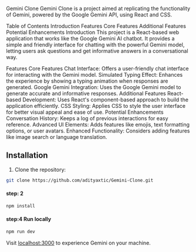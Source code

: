 Gemini Clone
Gemini Clone is a project aimed at replicating the functionality of Gemini, powered by the Google Gemini API, using React and CSS.

Table of Contents
Introduction
Features
Core Features
Additional Features
Potential Enhancements
Introduction
This project is a React-based web application that works like the Google Gemini AI chatbot. It provides a simple and friendly interface for chatting with the powerful Gemini model, letting users ask questions and get informative answers in a conversational way.

Features
Core Features
Chat Interface: Offers a user-friendly chat interface for interacting with the Gemini model.
Simulated Typing Effect: Enhances the experience by showing a typing animation when responses are generated.
Google Gemini Integration: Uses the Google Gemini model to generate accurate and informative responses.
Additional Features
React-based Development: Uses React's component-based approach to build the application efficiently.
CSS Styling: Applies CSS to style the user interface for better visual appeal and ease of use.
Potential Enhancements
Conversation History: Keeps a log of previous interactions for easy reference.
Advanced UI Elements: Adds features like emojis, text formatting options, or user avatars.
Enhanced Functionality: Considers adding features like image search or language translation.
## Installation

1. Clone the repository:

```bash
git clone https://github.com/adityaxtic/Gemini-Clone.git
```

#### step: 2

```bash
npm install
```

#### step:4 Run locally

```bash
npm run dev
```

Visit [localhost:3000](http://localhost:3000/) to experience Gemini on your machine.
